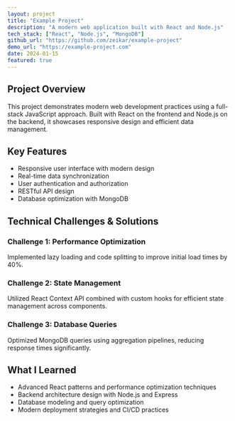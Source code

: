 ```yaml
---
layout: project
title: "Example Project"
description: "A modern web application built with React and Node.js"
tech_stack: ["React", "Node.js", "MongoDB"]
github_url: "https://github.com/zeikar/example-project"
demo_url: "https://example-project.com"
date: 2024-01-15
featured: true
---
```


## Project Overview

This project demonstrates modern web development practices using a full-stack JavaScript approach. Built with React on the frontend and Node.js on the backend, it showcases responsive design and efficient data management.

## Key Features

- Responsive user interface with modern design
- Real-time data synchronization
- User authentication and authorization
- RESTful API design
- Database optimization with MongoDB

## Technical Challenges & Solutions

### Challenge 1: Performance Optimization
Implemented lazy loading and code splitting to improve initial load times by 40%.

### Challenge 2: State Management
Utilized React Context API combined with custom hooks for efficient state management across components.

### Challenge 3: Database Queries
Optimized MongoDB queries using aggregation pipelines, reducing response times significantly.

## What I Learned

- Advanced React patterns and performance optimization techniques
- Backend architecture design with Node.js and Express
- Database modeling and query optimization
- Modern deployment strategies and CI/CD practices